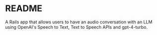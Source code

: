 # README

A Rails app that allows users to have an audio conversation with an LLM using
OpenAI's Speech to Text, Text to Speech APIs and gpt-4-turbo.
